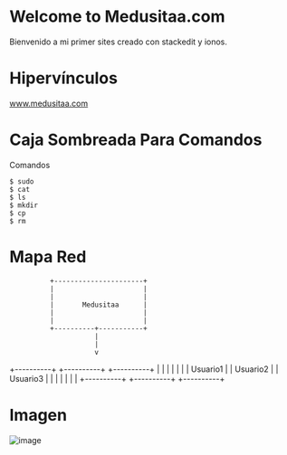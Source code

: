 # Welcome to Medusitaa.com

Bienvenido a mi primer sites creado con stackedit y ionos.

# Hipervínculos
www.medusitaa.com
# Caja Sombreada Para Comandos
Comandos
```
$ sudo
$ cat
$ ls 
$ mkdir
$ cp
$ rm
```
# Mapa Red

              +----------------------+
              |                      |
              |                      |
              |       Medusitaa      |
              |                      |
              |                      |
              +----------+-----------+
                         |
                         |
                         v
   +----------+   +----------+   +----------+
   |          |   |          |   |          |
   | Usuario1 |   | Usuario2 |   | Usuario3 |
   |          |   |          |   |          |
   +----------+   +----------+   +----------+


# Imagen
![image](https://github.com/RMT24/RMT24/assets/148152801/90fe5e1d-9099-4ece-a8bc-c8c3e6230db3)
